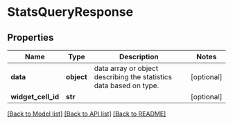 # StatsQueryResponse

## Properties
Name | Type | Description | Notes
------------ | ------------- | ------------- | -------------
**data** | **object** | data array or object describing the statistics data based on type. | [optional] 
**widget_cell_id** | **str** |  | [optional] 

[[Back to Model list]](README.md#documentation-for-models) [[Back to API list]](README.md#documentation-for-api-endpoints) [[Back to README]](README.md)


